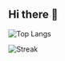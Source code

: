 ## Hi there 👋
![Top Langs](https://github-readme-stats.vercel.app/api/top-langs/?username=EmilDimov93&layout=compact&theme=holi)

![Streak](https://github-readme-streak-stats.herokuapp.com/?user=EmilDimov93&theme=holi)

<!--
**EmilDimov93/EmilDimov93** is a ✨ _special_ ✨ repository because its `README.md` (this file) appears on your GitHub profile.

Here are some ideas to get you started:

- 🔭 I’m currently working on ...
- 🌱 I’m currently learning ...
- 👯 I’m looking to collaborate on ...
- 🤔 I’m looking for help with ...
- 💬 Ask me about ...
- 📫 How to reach me: ...
- 😄 Pronouns: ...
- ⚡ Fun fact: ...
-->
